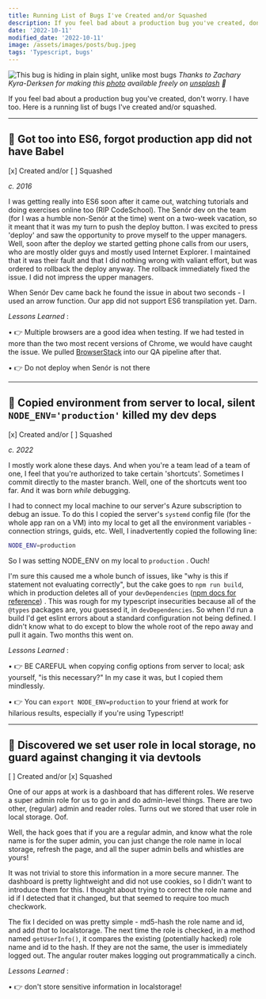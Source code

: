 ```yaml
---
title: Running List of Bugs I've Created and/or Squashed
description: If you feel bad about a production bug you've created, don't worry.
date: '2022-10-11'
modified_date: '2022-10-11'
image: /assets/images/posts/bug.jpeg
tags: 'Typescript, bugs'
---
```


![This bug is hiding in plain sight, unlike most bugs](/assets/images/posts/bug.jpeg)
_Thanks to Zachary Kyra-Derksen for making this [photo](https://unsplash.com/photos/qOt9-QPYmSA) available freely on [unsplash](www.unsplash.com) 🎁_

If you feel bad about a production bug you've created, don't worry. I have too. Here is a running list of bugs I've created and/or squashed. 

---
## 🐛 Got too into ES6, forgot production app did not have Babel
[x] Created and/or [ ] Squashed

_c. 2016_

I was getting really into ES6 soon after it came out, watching tutorials and doing exercises online too (RIP CodeSchool). The Senór dev on the team (for I was a humble non-Senór at the time) went on a two-week vacation, so it meant that it was my turn to push the deploy button. I was excited to press 'deploy' and saw the opportunity to prove myself to the upper managers. Well, soon after the deploy we started getting phone calls from our users, who are mostly older guys and mostly used Internet Explorer. I maintained that it was their fault and that I did nothing wrong with valiant effort, but was ordered to rollback the deploy anyway. The rollback immediately fixed the issue. I did not impress the upper managers.

When Senór Dev came back he found the issue in about two seconds - I used an arrow function. Our app did not support ES6 transpilation yet. Darn.

_Lessons Learned_ : 

• 👉 Multiple browsers are a good idea when testing. If we had tested in more than the two most recent versions of Chrome, we would have caught the issue. We pulled [BrowserStack](https://www.browserstack.com/) into our QA pipeline after that.

• 👉 Do not deploy when Senór is not there

---
## 🐛 Copied environment from server to local, silent `NODE_ENV='production'` killed my dev deps

[x] Created and/or [ ] Squashed

_c. 2022_

I mostly work alone these days. And when you're a team lead of a team of one, I feel that you're authorized to take certain 'shortcuts'. Sometimes I commit directly to the master branch. Well, one of the shortcuts went too far. And it was born _while_ debugging.


I had to connect my local machine to our server's Azure subscription to debug an issue. To do this I copied the server's `systemd` config file (for the whole app ran on a VM) into my local to get all the environment variables - connection strings, guids, etc. Well, I inadvertently copied the following line:


```bash
NODE_ENV=production
```

So I was setting NODE_ENV on my local to `production` . Ouch!


I'm sure this caused me a whole bunch of issues, like "why is this if statement not evaluating correctly", but the cake goes to `npm run build`, which in production deletes all of your `devDependencies` ([npm docs for reference](https://docs.npmjs.com/cli/v8/commands/npm-install)) . This was rough for my typescript insecurities because all of the `@types`  packages are, you guessed it, in `devDependencies`. So when I'd run a build I'd get eslint errors about a standard configuration not being defined. I didn't know what to do except to blow the whole root of the repo away and pull it again. Two months this went on.


_Lessons Learned_ :

• 👉 BE CAREFUL when copying config options from server to local; ask yourself, "is this necessary?" In my case it was, but I copied them mindlessly.

• 👉 You can `export NODE_ENV=production`  to your friend at work for hilarious results, especially if you're using Typescript!


---
## 🐛 Discovered we set user role in local storage, no guard against changing it via devtools

[ ] Created and/or [x] Squashed

One of our apps at work is a dashboard that has different roles. We reserve a super admin role for us to go in and do admin-level things. There are two other, (regular) admin and reader roles. Turns out we stored that user role in local storage. Oof.

Well, the hack goes that if you are a regular admin, and know what the role name is for the super admin, you can just change the role name in local storage, refresh the page, and all the super admin bells and whistles are yours!

It was not trivial to store this information in a more secure manner. The dashboard is pretty lightweight and did not use cookies, so I didn't want to introduce them for this. I thought about trying to correct the role name and id if I detected that it changed, but that seemed to require too much checkwork.

The fix I decided on was pretty simple - md5-hash the role name and id, and add _that_ to localstorage. The next time the role is checked, in a method named `getUserInfo()`, it compares the existing (potentially hacked) role name and id to the hash. If they are not the same, the user is immediately logged out. The angular router makes logging out programmatically a cinch.

_Lessons Learned_ :

• 👉 don't store sensitive information in localstorage!

